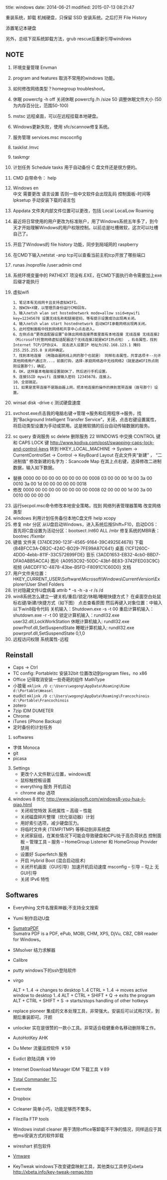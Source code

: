 title: windows
date: 2014-06-21
modified: 2015-07-13 08:21:47

重装系统，卸载 机械硬盘，只保留 SSD 安装系统。之后打开 File History

添置笔记本硬盘

另外，总结下双系统卸载方法，grub rescue后重新引导windows

## NOTE
1. 环境变量管理 Envman
3. program and features 取消不常用的windows 功能。
4. 如何修改网络类型？homegroup troubleshoot。
5. 休眠
        powercfg -h off 关闭休眠
        powercfg /h /size 50   调整休眠文件大小 (50为内存百分比，范围50-100)
6. mstsc 远程桌面，可以在远程挂载本地硬盘。
7. Windows更新失败，使用 sfc/scannow修复系统。
8. 服务管理 services.msc mscocnfig
9. tasklist /mvc
0. taskmgr
10. 计划任务 Schedule tasks 用于自动备份 C 盘文件还是很方便的。
11. CMD 自带命令： help
12. Windows en   
    中文 需要更改 语言设置 否则一些中文软件会出现乱码 控制面板-时间等
    lpksetup 手动安装下载的语言包
12. Appdata 文件夹内部文件位置可以更改，包括 Local LocalLow Roaming
13. 最近将日常使用的用户更改为标准账户，用了Windows系统五年多了，到今天才开始理解Windows的用户权限控制。以前总是吐槽微软，这次可以吐槽自己了。
14. 开启了Windows的 file history 功能，同步到局域网的 raspberry
15. 在CMD下输入netstat -anp tcp可以查看当前主机tcp开放了哪些端口
16. runas /noprofile /user:admin cmd
17. 系统环境变量中的 PATHEXT 项没有.EXE，在CMD下面执行命令需要加上exe后缀才能执行
18. 虚拟wifi

        1、笔记本有无线网卡且支持虚拟WIFI。 
        2、按WIN+X键，以管理员身份运行CMD回车。
        3、输入netsh wlan set hostednetwork mode=allow ssid=mywifi key=12345678 设置无线名称和链接密码，等有提示设置成功出现再关闭。 
        4、输入netsh wlan start hostednetwork 启动WIFI承载网络出现再关闭。 
        5、此时控制面板中找到网络和共享中心点击进入。 
        6、左侧点击“更改适配器设置”会弹出网络连接界面里面有本地连接 无线连接 无线连接2（Microsoft托管网络虚拟适配器这个无线连接2就是WIFI热点啦） ，右击属性，找到Internet TCP/IP协议4， 双击进入设置IP 地址为192.168.123.1 掩码255.255.255.0 关闭并确定。 
        7、找到本地连接 （用路由器网线上网的那个也就是） 同样右击属性，共享选项卡--允许其他网络用户通过次...，前面打钩，选择-家庭网络选中无线网络2（就是选WIFI热点刚刚设置那个），确定。 
        8，OK，这样基本电脑端设置就OK了，然后进行手机设置。 
        9、连接SSID mywifi 连接输入密码 12345678，连接上。 
        10、全部搞定。 
        11、如果是宽带连接不是路由器上网，把本地连接的操作的换到宽带连接（拨号那个）设置。
19. winsat disk -drive c 测试硬盘速度
20. svchost.exe点击我的电脑右键->管理->服务和应用程序->服务，找到“Background Intelligent Transfer Service”，关闭，点击右键设置属性，将启动类型设置为手动或禁用。这是微软搞的后台自动传输数据的服务。
21. sc query 查询服务 sc delete 删除服务
22 WINDOWS 中交换 CONTROL 键和 CAPS LOCK 键
<http://www.kodiva.com/post/swapping-caps-lock-and-control-keys>
转到  HKEY_LOCAL_MACHINE -> System -> CurrentControlSet -> Control -> KeyBoard Layout
在此文件夹“新建” ， “二进制值”
修改新建的名字为：Scancode Map
在其上点右键，选择修改二进制数据，输入如下数据。
- 替换
0000 00 00 00 00 00 00 00 00
0008 03 00 00 00 1d 00 3a 00
0010 3a 00 1d 00 00 00 00 00
0018
- 修改
0000 00 00 00 00 00 00 00 00
0008 02 00 00 00 1d 00 3a 00
0010 00 00 00 00

23. 运行secpol.msc命令修改本地安全策略，找到 网络列表管理器策略 改变网络类型 
24. windows 利用计划任务备份本地C盘文件
    help xcopy
25. 修复 mbr 分区
    从U盘启动Windows，进入系统后按Shift+F10，启动DOS：
    首先将C盘设置为活动分区：bootsect /nt60 ALL /mbr
    修复系统的MBR表：bootrec /fixmbr
16. 
    键值 
    文件夹
    {374DE290-123F-4565-9164-39C4925E4678}	下载
    {B4BFCC3A-DB2C-424C-BO29-7FE99A87C641}	桌面
    {1CF1260C-4DD0-4ebb-811F-33C572699FDE} 
    音乐
    {3ADD1653-EB32-4cb0-BBD7-DFA0ABB5ACCA} 
    图片
    {A0953C92-50DC-43bf-BE83-3742FED03C9C}	视频
    {A8CDFF1C-4878-43be-B5FD-F8091C1C60D0}	文档
17. 用户文件夹位置：HKEY_CURRENT_USER\Software\Microsoft\Windows\CurrentVersion\Explorer\User Shell Folders
18. 针对隐藏文件U盘病毒 attrib * -s -h -a -r /s /d
19.  win8系统怎么建立一键关机/重启/锁定/休眠/睡眠快捷方式？
在桌面空白处鼠标右键/新建/快捷方式（如下图）
点击查看原图
然后再键入对象位置：中输入以下win8指令代码
关机输入：Shutdown.exe -s -t 00
重启计算机输入：shutdown.exe -r -t 00
锁定计算机输入：rundll32.exe user32.dll,LockWorkStation
休眠计算机输入: rundll32.exe powrProf.dll,SetSuspendState
睡眠计算机输入: rundll32.exe powrprof.dll,SetSuspendState 0,1,0
20. 远程访问权限 系统属性-远程

## Reinstall
* Caps -> Ctrl
* TC config: Portable\tc 安装32bit 位置改动到program files，no x86
* Office 记得取消安装一些奇葩的组件 MathType
* 小狼毫 `mklink /D c:\Users\wogong\AppData\Roaming\Rime d:\Portable\Weasel`
* eudict `mklink /D c:\Users\wogong\AppData\Roaming\Francochinois d:\Portable\Francochinois`
* zotero
* 7zip IDM DUMETER
* Chrome  
* iTunes (iPhone Backup)
* 定时备份的计划任务

1. softwares
  - 字体 Monoca
  - git
  - picasa
3. Settings
   - 更改个人文件默认位置，windows库
   - 鼠标触控板设置
   - everything 服务 开机启动
   - chrome abp 选项
4. windows 8 优化 <http://www.iplaysoft.com/windows8-you-hua-ji-qiao.html>
    - 关闭视觉特效 系统属性 – 高级 – 性能
    - 关闭磁盘碎片整理（优化驱动器）计划
    - 用好索引选项，减少硬盘压力。
    - 将临时文件夹 (TEMP/TMP) 等移动到非系统盘
    - 关闭家庭组，在某些情况下可能会导致硬盘和CPU处于高负荷状态 控制面板 – 管理工具 – 服务 – HomeGroup Listener 和 HomeGroup Provider 禁用
    - 设置好 Superfetch 服务
    - 开启 Hybrid Boot (混合启动技术)
    - 关闭开机画面（GUI引导）加速开机启动速度 msconfig – 引导 – 勾上 无GUI引导
    - 关闭 IPv6 特性

## Softwares
* Everything
    文件名搜索神器;不支持全文搜索
* Yumi
    制作启动U盘
* [SumatraPDF](http://blog.kowalczyk.info/software/sumatrapdf/free-pdf-reader.html)  
    Sumatra PDF is a PDF, ePub, MOBI, CHM, XPS, DjVu, CBZ, CBR reader for Windows。  
* SMsolver 结力求解器
* Calibre
* putty
    windows下的ssh登陆软件 
* virgo

    ALT + 1..4             -> changes to desktop 1..4
    CTRL + 1..4            -> moves active window to desktop 1..4
    ALT + CTRL + SHIFT + Q -> exits the program
    ALT + CTRL + SHIFT + S -> starts/stops handling of other hotkeys

* replace pioneer
    集成的文本处理工具，非常强大。安装后可以试用21天，到期后重装即可。汗颜
* unlocker
    实在是很赞的一款小工具。非常适合稳健重命名移动删除等工作。
* AutoHotKey AHK
* Du Meter
    流量监控软件 ￥59
* Eudict
    欧陆词典 ￥99
* Internet Download Manager IDM
    下载工具 ￥89
* [Total Commander TC](/wiki/tc)
* Evernote
* Dropbox
* Ccleaner
    简单小巧，功能足够而不繁多。
* Filezilla
    FTP tools
* Windows install cleaner
      用于清除office等卸载不干净的情况，同样适应于其他msi安装方式的软件卸载
* wireshart
    抓包软件
* [Vmware](/wiki/vmware)
* KeyTweak
    windows下改变键盘映射工具，其他类似工具参见xbeta  
    <http://xbeta.info/key-tweak-remap.htm>

